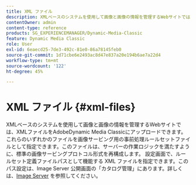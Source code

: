 ```yaml
---
title: XML ファイル
description: XMLベースのシステムを使用して画像と画像の情報を管理するWebサイトでは、XMLファイルをAdobeDynamic Media Classicにアップロードできます。 XMLファイルの詳細を説明します。
contentOwner: admin
content-type: reference
products: SG_EXPERIENCEMANAGER/Dynamic-Media-Classic
feature: Dynamic Media Classic
role: User
exl-id: 6eaecd25-7de3-492c-81e0-86a78145feb0
source-git-commit: 1d71cbe6e2493ac8d47e837a20e194b6ae7a22d4
workflow-type: tm+mt
source-wordcount: '122'
ht-degree: 45%

---
```


# XML ファイル {#xml-files}

XMLベースのシステムを使用して画像と画像の情報を管理するWebサイトでは、XMLファイルをAdobeDynamic Media Classicにアップロードできます。 これらのいずれかのファイルを画像サービング用の事前処理ルールセットファイルとして指定できます。このファイルは、サーバーの作業ロジックを満たすように、標準の画像サービングプロトコル形式を再構成します。 設定画面で、ルールセット定義ファイルパスとして機能する XML ファイルを指定できます。このパス設定は、Image Server 公開画面の「カタログ管理」にあります。詳しくは、[Image Server](publish-setup.md#image_server) を参照してください。
